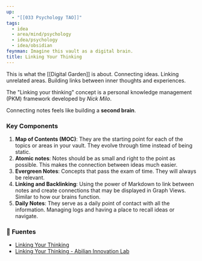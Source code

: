 ```yaml
---
up:
  - "[[033 Psychology TAO]]"
tags:
  - idea
  - area/mind/psychology
  - idea/psychology
  - idea/obsidian
feynman: Imagine this vault as a digital brain.
title: Linking Your Thinking
---
```

This is what the [[Digital Garden]] is about. 
Connecting ideas. 
Linking unrelated areas. 
Building links between 
inner thoughts and experiences. 

The "Linking your thinking" concept 
is a personal knowledge management (PKM) 
framework developed by *Nick Milo*.

Connecting notes feels like 
building a **second brain**. 

### Key Components 

1. **Map of Contents (MOC)**: They are the starting point for each of the topics or areas in your vault. They evolve through time instead of being static. 
2. **Atomic notes**: Notes should be as small and right to the point as possible. This makes the connection between ideas much easier. 
3. **Evergreen Notes**: Concepts that pass the exam of time. They will always be relevant. 
4. **Linking and Backlinking**: Using the power of Markdown to link between notes and create connections that may be displayed in Graph Views. Similar to how our brains function. 
5. **Daily Notes**: They serve as a daily point of contact with all the information. Managing logs and having a place to recall ideas or navigate. 

### 🔬 Fuentes

- [Linking Your Thinking](https://www.linkingyourthinking.com/) 
- [Linking Your Thinking - Abilian Innovation Lab](https://lab.abilian.com/Business/Personal%20Knowledge%20Management/Linking%20Your%20Thinking/) 
